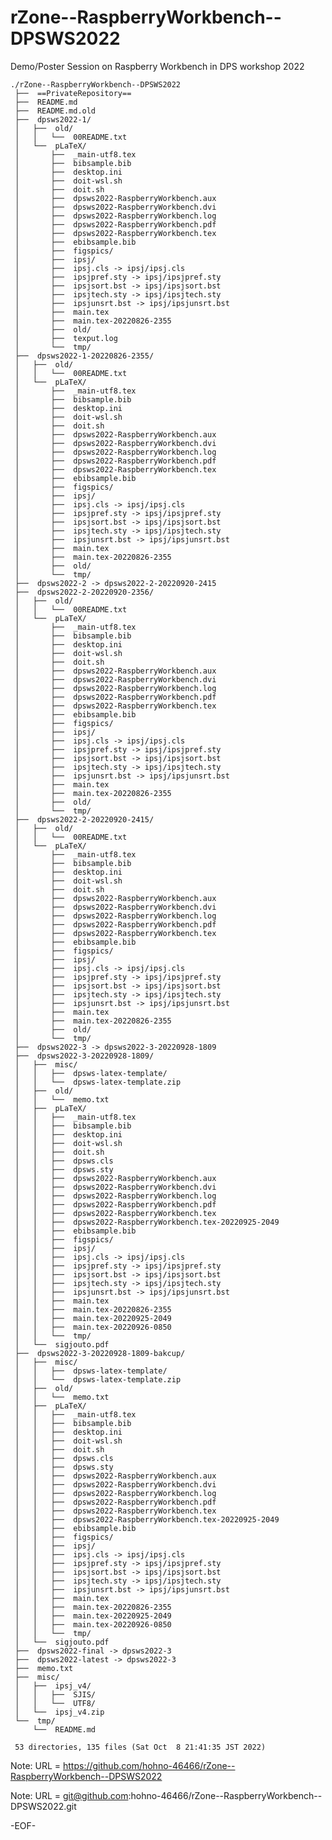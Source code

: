 # rZone--RaspberryWorkbench--DPSWS2022

Demo/Poster Session on Raspberry Workbench  in DPS workshop 2022

    ./rZone--RaspberryWorkbench--DPSWS2022
     ├──  ==PrivateRepository==
     ├──  README.md
     ├──  README.md.old
     ├──  dpsws2022-1/
     │   ├──  old/
     │   │   └──  00README.txt
     │   └──  pLaTeX/
     │       ├──  _main-utf8.tex
     │       ├──  bibsample.bib
     │       ├──  desktop.ini
     │       ├──  doit-wsl.sh
     │       ├──  doit.sh
     │       ├──  dpsws2022-RaspberryWorkbench.aux
     │       ├──  dpsws2022-RaspberryWorkbench.dvi
     │       ├──  dpsws2022-RaspberryWorkbench.log
     │       ├──  dpsws2022-RaspberryWorkbench.pdf
     │       ├──  dpsws2022-RaspberryWorkbench.tex
     │       ├──  ebibsample.bib
     │       ├──  figspics/
     │       ├──  ipsj/
     │       ├──  ipsj.cls -> ipsj/ipsj.cls
     │       ├──  ipsjpref.sty -> ipsj/ipsjpref.sty
     │       ├──  ipsjsort.bst -> ipsj/ipsjsort.bst
     │       ├──  ipsjtech.sty -> ipsj/ipsjtech.sty
     │       ├──  ipsjunsrt.bst -> ipsj/ipsjunsrt.bst
     │       ├──  main.tex
     │       ├──  main.tex-20220826-2355
     │       ├──  old/
     │       ├──  texput.log
     │       └──  tmp/
     ├──  dpsws2022-1-20220826-2355/
     │   ├──  old/
     │   │   └──  00README.txt
     │   └──  pLaTeX/
     │       ├──  _main-utf8.tex
     │       ├──  bibsample.bib
     │       ├──  desktop.ini
     │       ├──  doit-wsl.sh
     │       ├──  doit.sh
     │       ├──  dpsws2022-RaspberryWorkbench.aux
     │       ├──  dpsws2022-RaspberryWorkbench.dvi
     │       ├──  dpsws2022-RaspberryWorkbench.log
     │       ├──  dpsws2022-RaspberryWorkbench.pdf
     │       ├──  dpsws2022-RaspberryWorkbench.tex
     │       ├──  ebibsample.bib
     │       ├──  figspics/
     │       ├──  ipsj/
     │       ├──  ipsj.cls -> ipsj/ipsj.cls
     │       ├──  ipsjpref.sty -> ipsj/ipsjpref.sty
     │       ├──  ipsjsort.bst -> ipsj/ipsjsort.bst
     │       ├──  ipsjtech.sty -> ipsj/ipsjtech.sty
     │       ├──  ipsjunsrt.bst -> ipsj/ipsjunsrt.bst
     │       ├──  main.tex
     │       ├──  main.tex-20220826-2355
     │       ├──  old/
     │       └──  tmp/
     ├──  dpsws2022-2 -> dpsws2022-2-20220920-2415
     ├──  dpsws2022-2-20220920-2356/
     │   ├──  old/
     │   │   └──  00README.txt
     │   └──  pLaTeX/
     │       ├──  _main-utf8.tex
     │       ├──  bibsample.bib
     │       ├──  desktop.ini
     │       ├──  doit-wsl.sh
     │       ├──  doit.sh
     │       ├──  dpsws2022-RaspberryWorkbench.aux
     │       ├──  dpsws2022-RaspberryWorkbench.dvi
     │       ├──  dpsws2022-RaspberryWorkbench.log
     │       ├──  dpsws2022-RaspberryWorkbench.pdf
     │       ├──  dpsws2022-RaspberryWorkbench.tex
     │       ├──  ebibsample.bib
     │       ├──  figspics/
     │       ├──  ipsj/
     │       ├──  ipsj.cls -> ipsj/ipsj.cls
     │       ├──  ipsjpref.sty -> ipsj/ipsjpref.sty
     │       ├──  ipsjsort.bst -> ipsj/ipsjsort.bst
     │       ├──  ipsjtech.sty -> ipsj/ipsjtech.sty
     │       ├──  ipsjunsrt.bst -> ipsj/ipsjunsrt.bst
     │       ├──  main.tex
     │       ├──  main.tex-20220826-2355
     │       ├──  old/
     │       └──  tmp/
     ├──  dpsws2022-2-20220920-2415/
     │   ├──  old/
     │   │   └──  00README.txt
     │   └──  pLaTeX/
     │       ├──  _main-utf8.tex
     │       ├──  bibsample.bib
     │       ├──  desktop.ini
     │       ├──  doit-wsl.sh
     │       ├──  doit.sh
     │       ├──  dpsws2022-RaspberryWorkbench.aux
     │       ├──  dpsws2022-RaspberryWorkbench.dvi
     │       ├──  dpsws2022-RaspberryWorkbench.log
     │       ├──  dpsws2022-RaspberryWorkbench.pdf
     │       ├──  dpsws2022-RaspberryWorkbench.tex
     │       ├──  ebibsample.bib
     │       ├──  figspics/
     │       ├──  ipsj/
     │       ├──  ipsj.cls -> ipsj/ipsj.cls
     │       ├──  ipsjpref.sty -> ipsj/ipsjpref.sty
     │       ├──  ipsjsort.bst -> ipsj/ipsjsort.bst
     │       ├──  ipsjtech.sty -> ipsj/ipsjtech.sty
     │       ├──  ipsjunsrt.bst -> ipsj/ipsjunsrt.bst
     │       ├──  main.tex
     │       ├──  main.tex-20220826-2355
     │       ├──  old/
     │       └──  tmp/
     ├──  dpsws2022-3 -> dpsws2022-3-20220928-1809
     ├──  dpsws2022-3-20220928-1809/
     │   ├──  misc/
     │   │   ├──  dpsws-latex-template/
     │   │   └──  dpsws-latex-template.zip
     │   ├──  old/
     │   │   └──  memo.txt
     │   ├──  pLaTeX/
     │   │   ├──  _main-utf8.tex
     │   │   ├──  bibsample.bib
     │   │   ├──  desktop.ini
     │   │   ├──  doit-wsl.sh
     │   │   ├──  doit.sh
     │   │   ├──  dpsws.cls
     │   │   ├──  dpsws.sty
     │   │   ├──  dpsws2022-RaspberryWorkbench.aux
     │   │   ├──  dpsws2022-RaspberryWorkbench.dvi
     │   │   ├──  dpsws2022-RaspberryWorkbench.log
     │   │   ├──  dpsws2022-RaspberryWorkbench.pdf
     │   │   ├──  dpsws2022-RaspberryWorkbench.tex
     │   │   ├──  dpsws2022-RaspberryWorkbench.tex-20220925-2049
     │   │   ├──  ebibsample.bib
     │   │   ├──  figspics/
     │   │   ├──  ipsj/
     │   │   ├──  ipsj.cls -> ipsj/ipsj.cls
     │   │   ├──  ipsjpref.sty -> ipsj/ipsjpref.sty
     │   │   ├──  ipsjsort.bst -> ipsj/ipsjsort.bst
     │   │   ├──  ipsjtech.sty -> ipsj/ipsjtech.sty
     │   │   ├──  ipsjunsrt.bst -> ipsj/ipsjunsrt.bst
     │   │   ├──  main.tex
     │   │   ├──  main.tex-20220826-2355
     │   │   ├──  main.tex-20220925-2049
     │   │   ├──  main.tex-20220926-0850
     │   │   └──  tmp/
     │   └──  sigjouto.pdf
     ├──  dpsws2022-3-20220928-1809-bakcup/
     │   ├──  misc/
     │   │   ├──  dpsws-latex-template/
     │   │   └──  dpsws-latex-template.zip
     │   ├──  old/
     │   │   └──  memo.txt
     │   ├──  pLaTeX/
     │   │   ├──  _main-utf8.tex
     │   │   ├──  bibsample.bib
     │   │   ├──  desktop.ini
     │   │   ├──  doit-wsl.sh
     │   │   ├──  doit.sh
     │   │   ├──  dpsws.cls
     │   │   ├──  dpsws.sty
     │   │   ├──  dpsws2022-RaspberryWorkbench.aux
     │   │   ├──  dpsws2022-RaspberryWorkbench.dvi
     │   │   ├──  dpsws2022-RaspberryWorkbench.log
     │   │   ├──  dpsws2022-RaspberryWorkbench.pdf
     │   │   ├──  dpsws2022-RaspberryWorkbench.tex
     │   │   ├──  dpsws2022-RaspberryWorkbench.tex-20220925-2049
     │   │   ├──  ebibsample.bib
     │   │   ├──  figspics/
     │   │   ├──  ipsj/
     │   │   ├──  ipsj.cls -> ipsj/ipsj.cls
     │   │   ├──  ipsjpref.sty -> ipsj/ipsjpref.sty
     │   │   ├──  ipsjsort.bst -> ipsj/ipsjsort.bst
     │   │   ├──  ipsjtech.sty -> ipsj/ipsjtech.sty
     │   │   ├──  ipsjunsrt.bst -> ipsj/ipsjunsrt.bst
     │   │   ├──  main.tex
     │   │   ├──  main.tex-20220826-2355
     │   │   ├──  main.tex-20220925-2049
     │   │   ├──  main.tex-20220926-0850
     │   │   └──  tmp/
     │   └──  sigjouto.pdf
     ├──  dpsws2022-final -> dpsws2022-3
     ├──  dpsws2022-latest -> dpsws2022-3
     ├──  memo.txt
     ├──  misc/
     │   ├──  ipsj_v4/
     │   │   ├──  SJIS/
     │   │   └──  UTF8/
     │   └──  ipsj_v4.zip
     └──  tmp/
         └──  README.md
     
     53 directories, 135 files (Sat Oct  8 21:41:35 JST 2022)


Note: URL = https://github.com/hohno-46466/rZone--RaspberryWorkbench--DPSWS2022

Note: URL = git@github.com:hohno-46466/rZone--RaspberryWorkbench--DPSWS2022.git

-EOF-
